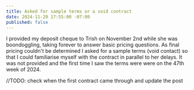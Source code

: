 ```yaml
---
title: Asked for sample terms or a void contract
date: 2024-11-20 17:55:00 -07:00
published: false
---
```


I provided my deposit cheque to Trish on November 2nd while she was boondoggling, taking forever to answer basic pricing questions.  As final pricing couldn't be determined I asked for a sample terms (void contact) so that I could familiarise myself with the contract in parallel to her delays.  It was not provided and the first time I saw the terms were were on the 47th week of 2024. 

//TODO: check when the first contract came through and update the post